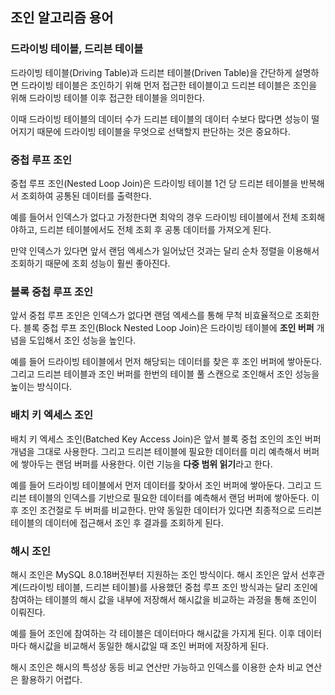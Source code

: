 ## 조인 알고리즘 용어

### 드라이빙 테이블, 드리븐 테이블

드라이빙 테이블(Driving Table)과 드리븐 테이블(Driven Table)을 간단하게 설명하면 드라이빙 테이블은 조인하기 위해 먼저 접근한 테이블이고 드리븐 테이블은 조인을 위해 드라이빙 테이블 이후 접근한 테이블을 의미한다.

이때 드라이빙 테이블의 데이터 수가 드리븐 테이블의 데이터 수보다 많다면 성능이 떨어지기 때문에 드라이빙 테이블을 무엇으로 선택할지 판단하는 것은 중요하다.

### 중첩 루프 조인

중첩 루프 조인(Nested Loop Join)은 드라이빙 테이블 1건 당 드리븐 테이블을 반복해서 조회하여 공통된 데이터를 출력한다. 

예를 들어서 인덱스가 없다고 가정한다면 최악의 경우  드라이빙 테이블에서 전체 조회해야하고, 드리븐 테이블에서도 전체 조회 후 공통 데이터를 가져오게 된다.

만약 인덱스가 있다면 앞서 랜덤 엑세스가 일어났던 것과는 달리 순차 정렬을 이용해서 조회하기 때문에 조회 성능이 훨씬 좋아진다.

### 블록 중첩 루프 조인

앞서 중첩 루프 조인은 인덱스가 없다면 랜덤 엑세스를 통해 무척 비효율적으로 조회한다. 블록 중첩 루프 조인(Block Nested Loop Join)은 드라이빙 테이블에 **조인 버퍼** 개념을 도입해서 조인 성능을 높인다. 

예를 들어 드라이빙 테이블에서 먼저 해당되는 데이터를 찾은 후 조인 버퍼에 쌓아둔다. 그리고 드리븐 테이블과 조인 버퍼를 한번의 테이블 풀 스캔으로 조인해서 조인 성능을 높이는 방식이다.

### 배치 키 엑세스 조인

배치 키 엑세스 조인(Batched Key Access Join)은 앞서 블록 중첩 조인의 조인 버퍼 개념을 그대로 사용한다. 그리고 드리븐 테이블에 필요한 데이터를 미리 예측해서 버퍼에 쌓아두는 랜덤 버퍼를 사용한다. 이런 기능을 **다중 범위 읽기**라고 한다.

예를 들어 드라이빙 테이블에서 먼저 데이터를 찾아서 조인 버퍼에 쌓아둔다. 그리고 드리븐 테이블의 인덱스를 기반으로 필요한 데이터를 예측해서 랜덤 버퍼에 쌓아둔다. 이후 조인 조건절로 두 버퍼를 비교한다. 만약 동일한 데이터가 있다면 최종적으로 드리븐 테이블의 데이터에 접근해서 조인 후 결과를 조회하게 된다.

### 해시 조인

해시 조인은 MySQL 8.0.18버전부터 지원하는 조인 방식이다. 해시 조인은 앞서 선후관계(드라이빙 테이블, 드리븐 테이블)를 사용했던 중첩 루프 조인 방식과는 달리 조인에 참여하는 테이블의 해시 값을 내부에 저장해서 해시값을 비교하는 과정을 통해 조인이 이뤄진다.

예를 들어 조인에 참여하는 각 테이블은 데이터마다 해시값을 가지게 된다. 이후 데이터마다 해시값을 비교해서 동일한 해시값일 때 조인 버퍼에 저장하게 된다.

해시 조인은 해시의 특성상 동등 비교 연산만 가능하고 인덱스를 이용한 순차 비교 연산은 활용하기 어렵다.